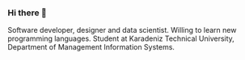 ### Hi there 🤙

Software developer, designer and data scientist. Willing to learn new programming languages. Student at Karadeniz Technical University, Department of Management Information Systems.

<p align="center">
<a target="_blank" href="https://www.linkedin.com/in/gurhantekoglu/<img src="https://img.shields.io/badge/linkedin-%230077B5.svg?&style=for-the-badge&logo=linkedin&logoColor=white" /></a>&nbsp;&nbsp;&nbsp;&nbsp;
</p>
